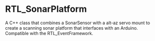 # RTL_SonarPlatform
A C++ class that combines a SonarSensor with a alt-az servo mount to create a scanning sonar platform that interfaces with an Arduino.  Compatible with the RTL_EventFramework. 
